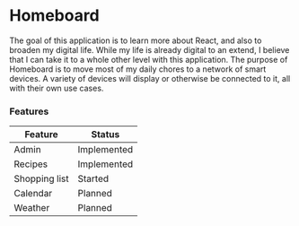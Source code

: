 # Homeboard

The goal of this application is to learn more about React, and also to broaden my digital life.
While my life is already digital to an extend, I believe that I can take it to a whole other 
level with this application. The purpose of Homeboard is to move most of my daily chores to a
network of smart devices. A variety of devices will display or otherwise be connected to it,
all with their own use cases.

### Features 

| Feature | Status |
| ------ | ------ |
| Admin | Implemented |
| Recipes | Implemented |
| Shopping list | Started |
| Calendar | Planned |
| Weather | Planned |
